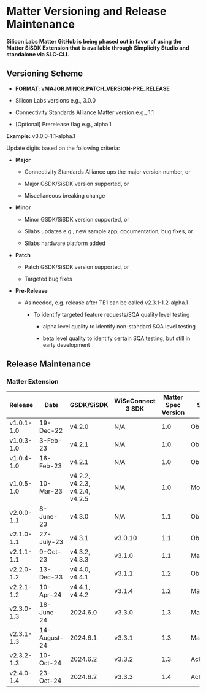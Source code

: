 # Matter Versioning and Release Maintenance

**Silicon Labs Matter GitHub is being phased out in favor of using the Matter SiSDK Extension that is available through Simplicity Studio and standalone via SLC-CLI.**

## Versioning Scheme

- **FORMAT: vMAJOR.MINOR.PATCH\_VERSION-PRE\_RELEASE**

- Silicon Labs versions e.g., 3.0.0

- Connectivity Standards Alliance Matter version e.g., 1.1

- [Optional] Prerelease flag e.g., alpha.1

**Example:** v3.0.0-1.1-alpha.1

Update digits based on the following criteria:

- **Major**

  - Connectivity Standards Alliance ups the major version number, or

  - Major GSDK/SiSDK version supported, or

  - Miscellaneous breaking change

- **Minor**

  - Minor GSDK/SiSDK version supported, or

  - Silabs updates e.g., new sample app, documentation, bug fixes, or

  - Silabs hardware platform added

- **Patch**

  - Patch GSDK/SiSDK version supported, or

  - Targeted bug fixes

- **Pre-Release**

  - As needed, e.g. release after TE1 can be called v2.3.1-1.2-alpha.1

    - To identify targeted feature requests/SQA quality level testing

      - alpha level quality to identify non-standard SQA level testing

      - beta level quality to identify certain SQA testing, but still in early development

## Release Maintenance

### Matter Extension

| **Release**|**Date**|**GSDK/SiSDK**|**WiSeConnect 3 SDK**|**Matter Spec Version**|**Status** |
|--------------|----------------|--------------------------------|----------|-----|------------|
|  v1.0.1-1.0  |  19-Dec-22     | v4.2.0                         | N/A      | 1.0 | Obsolete   |
|  v1.0.3-1.0  |  3-Feb-23      | v4.2.1                         | N/A      | 1.0 | Obsolete   |
|  v1.0.4-1.0  |  16-Feb-23     | v4.2.1                         | N/A      | 1.0 | Obsolete   |
|  v1.0.5-1.0  |  10-Mar-23     | v4.2.2, v4.2.3, v4.2.4, v4.2.5 | N/A      | 1.0 | Monitored  |
|  v2.0.0-1.1  |  8-June-23     | v4.3.0                         | N/A      | 1.1 | Obsolete   |
|  v2.1.0-1.1  |  27-July-23    | v4.3.1                         | v3.0.10  | 1.1 | Obsolete   |
|  v2.1.1-1.1  |  9-Oct-23      | v4.3.2, v4.3.3                 | v3.1.0   | 1.1 | Maintained |
|  v2.2.0-1.2  |  13-Dec-23     | v4.4.0, v4.4.1                 | v3.1.1   | 1.2 | Obsolete   |
|  v2.2.1-1.2  |  10-Apr-24     | v4.4.1, v4.4.2                 | v3.1.4   | 1.2 | Maintained |
|  v2.3.0-1.3  |  18-June-24    | 2024.6.0                       | v3.3.0   | 1.3 | Maintained |
|  v2.3.1-1.3  |  14-August-24  | 2024.6.1                       | v3.3.1   | 1.3 | Maintained |
|  v2.3.2-1.3  |  10-Oct-24     | 2024.6.2                       | v3.3.2   | 1.3 | Active     |
|  v2.4.0-1.4  |  23-Oct-24     | 2024.6.2                       | v3.3.3   | 1.4 | Active     |
